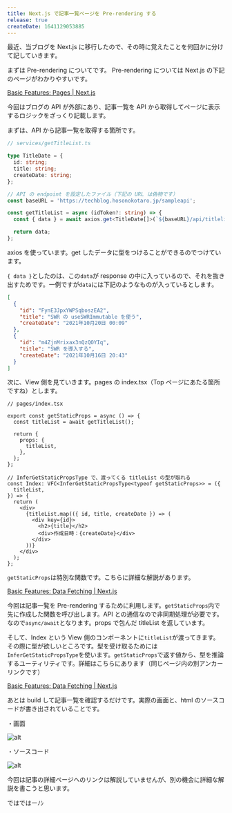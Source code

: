 ```yaml
---
title: Next.js で記事一覧ページを Pre-rendering する
release: true
createDate: 1641129053885
---
```


最近、当ブログを Next.js に移行したので、その時に覚えたことを何回かに分けて記していきます。

まずは Pre-rendering についてです。 Pre-rendering については Next.js の下記のページがわかりやすいです。

[Basic Features: Pages | Next.js](https://nextjs.org/docs/basic-features/pages#static-generation-recommended)

今回はブログの API が外部にあり、記事一覧を API から取得してページに表示するロジックをざっくり記載します。

まずは、API から記事一覧を取得する箇所です。

```ts
// services/getTitleList.ts

type TitleDate = {
  id: string;
  title: string;
  createDate: string;
};

// API の endpoint を設定したファイル（下記の URL は偽物です）
const baseURL = 'https://techblog.hosonokotaro.jp/sampleapi';

const getTitleList = async (idToken?: string) => {
  const { data } = await axios.get<TitleDate[]>(`${baseURL}/api/titlelist`);

  return data;
};
```

axios を使っています。get したデータに型をつけることができるのでつけています。

`{ data }`としたのは、この`data`が response の中に入っているので、それを抜き出すためです。一例ですが`data`には下記のようなものが入っているとします。

```json
[
  {
    "id": "FynE3JpxYWPSqboszEA2",
    "title": "SWR の useSWRImmutable を使う",
    "createDate": "2021年10月20日 00:09"
  },
  {
    "id": "m4ZjnMrixax3nQzQOYIq",
    "title": "SWR を導入する",
    "createDate": "2021年10月16日 20:43"
  }
]
```

次に、View 側を見ていきます。pages の index.tsx（Top ページにあたる箇所ですね）とします。

```tsx
// pages/index.tsx

export const getStaticProps = async () => {
  const titleList = await getTitleList();

  return {
    props: {
      titleList,
    },
  };
};

// InferGetStaticPropsType で、渡ってくる titleList の型が取れる
const Index: VFC<InferGetStaticPropsType<typeof getStaticProps>> = ({
  titleList,
}) => {
  return (
    <div>
      {titleList.map(({ id, title, createDate }) => (
        <div key={id}>
          <h2>{title}</h2>
          <div>作成日時：{createDate}</div>
        </div>
      ))}
    </div>
  );
};
```

`getStaticProps`は特別な関数です。こちらに詳細な解説があります。

[Basic Features: Data Fetching | Next.js](https://nextjs.org/docs/basic-features/data-fetching#getstaticprops-static-generation)

今回は記事一覧を Pre-rendering するために利用します。`getStaticProps`内で先に作成した関数を呼び出します。API との通信なので非同期処理が必要です。なので`async/await`となります。props で包んだ titleList を返しています。

そして、Index という View 側のコンポーネントに`titleList`が渡ってきます。その際に型が欲しいところです。型を受け取るためには`InferGetStaticPropsType`を使います。`getStaticProps`で返す値から、型を推論するユーティリティです。詳細はこちらにあります（同じページ内の別アンカーリンクです）

[Basic Features: Data Fetching | Next.js](https://nextjs.org/docs/basic-features/data-fetching#typescript-use-getstaticprops)

あとは build して記事一覧を確認するだけです。実際の画面と、html のソースコードが書き出されていることです。

・画面

![alt](https://firebasestorage.googleapis.com/v0/b/hosonokotaro-blog.appspot.com/o/public%2Fimages%2FfRHXAztDGtIeMECWzfUJ%2F%E3%82%B9%E3%82%AF%E3%83%AA%E3%83%BC%E3%83%B3%E3%82%B7%E3%83%A7%E3%83%83%E3%83%88%202022-01-03%209.55.05.png?alt=media&token=af1e04d9-c6d3-46d7-9ac6-2eb599cc40ca)

・ソースコード

![alt](https://firebasestorage.googleapis.com/v0/b/hosonokotaro-blog.appspot.com/o/public%2Fimages%2FfRHXAztDGtIeMECWzfUJ%2F%E3%82%B9%E3%82%AF%E3%83%AA%E3%83%BC%E3%83%B3%E3%82%B7%E3%83%A7%E3%83%83%E3%83%88%202022-01-03%2011.19.23.png?alt=media&token=5c5e0537-e48f-433e-9656-a5eb3c16f75b)

今回は記事の詳細ページへのリンクは解説していませんが、別の機会に詳細な解説を書こうと思います。

ではではーﾉｼ
